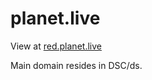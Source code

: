 # planet.live

View at [red.planet.live](https://red.planet.live])

Main domain resides in DSC/ds.


